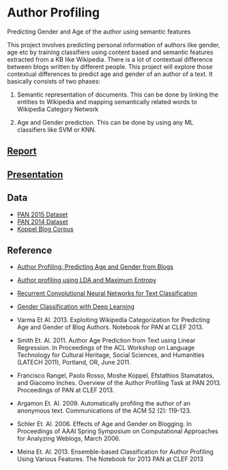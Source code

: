 # Author Profiling

Predicting Gender and Age of the author using semantic features

This project involves predicting personal information of authors like gender, age etc by training classifiers using content based and semantic features extracted from a KB like
Wikipedia. There is a lot of contextual difference between blogs written by different people. This project will explore those contextual differences to predict age and gender of an author of a text. It
basically consists of two phases:

1. Semantic representation of documents. This can be done by linking the entities to
Wikipedia and mapping semantically related words to Wikipedia Category Network

2. Age and Gender prediction. This can be done by using any ML classifiers like SVM or
KNN.

## [Report](docs/README.md)
## [Presentation](https://docs.google.com/presentation/d/16f11sm9okiQmgtritBstIuznQfHJMECAsLeDxVyEuM8/edit?usp=sharing)

## Data

* [PAN 2015 Dataset](http://www.uni-weimar.de/medien/webis/events/pan-15/pan15-web/author-profiling.html)
* [PAN 2014 Dataset](http://www.uni-weimar.de/medien/webis/events/pan-14/pan14-web/author-profiling.html)
* [Koppel Blog Corpus](http://u.cs.biu.ac.il/~koppel/BlogCorpus.htm)

## Reference 

* [Author Profiling: Predicting Age and Gender from Blogs](http://ceur-ws.org/Vol-1179/CLEF2013wn-PAN-SantoshEt2013.pdf)
* [Author profiling using LDA and Maximum Entropy](http://ceur-ws.org/Vol-1179/CLEF2013wn-PAN-PavanEt2013.pdf)
* [Recurrent Convolutional Neural Networks for Text Classification](http://www.aaai.org/ocs/index.php/AAAI/AAAI15/paper/view/9745/9552)
* [Gender Classification with Deep Learning](http://cs224d.stanford.edu/reports/BartleAric.pdf)

* Varma Et Al. 2013. Exploiting Wikipedia Categorization for Predicting Age and Gender of Blog Authors. Notebook for PAN at CLEF 2013. 
* Smith Et. Al. 2011. Author Age Prediction from Text using Linear Regression. In Proceedings of the ACL Workshop on Language Technology for Cultural Heritage, Social Sciences, and Humanities (LATECH 2011), Portland, OR, June 2011. 
* Francisco Rangel, Paolo Rosso, Moshe Koppel, Efstathios Stamatatos, and Giacomo Inches. Overview of the Author Profiling Task at PAN 2013. Proceedings of PAN at CLEF 2013. 
* Argamon Et. Al. 2009. Automatically profiling the author of an anonymous text. Communications of the ACM 52 (2): 119-123. 
* Schler Et. Al. 2006. Effects of Age and Gender on Blogging. In Proceedings of AAAI Spring Symposium on Computational Approaches for Analyzing Weblogs, March 2006. 
* Meina Et. Al. 2013. Ensemble-based Classification for Author Profiling Using Various Features. The Notebook for 2013 PAN at CLEF 2013
